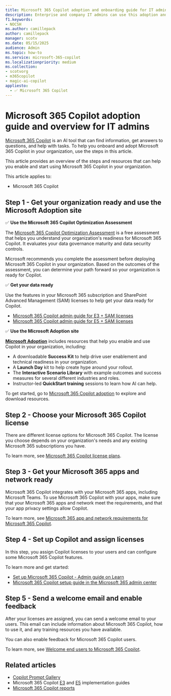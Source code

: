 ```yaml
---
title: Microsoft 365 Copilot adoption and onboarding guide for IT admins
description: Enterprise and company IT admins can use this adoption and onboarding guide to allow Microsoft 365 Copilot in their organization. This guide provides an overview, including getting your data ready, choosing a license, setting up Microsoft 365 apps and network, assigning Copilot licenses, and sending a welcome email to users.
f1.keywords:
- NOCSH
ms.author: camillepack
author: camillepack
manager: scotv
ms.date: 05/15/2025
audience: Admin
ms.topic: how-to
ms.service: microsoft-365-copilot
ms.localizationpriority: medium
ms.collection: 
- scotvorg
- m365copilot
- magic-ai-copilot
appliesto:
  - ✅ Microsoft 365 Copilot
---
```


# Microsoft 365 Copilot adoption guide and overview for IT admins

[Microsoft 365 Copilot](microsoft-365-copilot-overview.md) is an AI tool that can find information, get answers to questions, and help with tasks. To help you onboard and adopt Microsoft 365 Copilot in your organization, use the steps in this article.

This article provides an overview of the steps and resources that can help you enable and start using Microsoft 365 Copilot in your organization.

This article applies to:

- Microsoft 365 Copilot

## Step 1 - Get your organization ready and use the Microsoft Adoption site

✅ **Use the Microsoft 365 Copilot Optimization Assessment**

The [Microsoft 365 Copilot Optimization Assessment](https://www.microsoft.com/solutionassessments/) is a free assessment that helps you understand your organization's readiness for Microsoft 365 Copilot. It evaluates your data governance maturity and data security controls.

Microsoft recommends you complete the assessment before deploying Microsoft 365 Copilot in your organization. Based on the outcomes of the assessment, you can determine your path forward so your organization is ready for Copilot.

✅ **Get your data ready**

Use the features in your Microsoft 365 subscription and SharePoint Advanced Management (SAM) licenses to help get your data ready for Copilot.

- [Microsoft 365 Copilot admin guide for E3 + SAM licenses](microsoft-365-copilot-e3-guide.md)
- [Microsoft 365 Copilot admin guide for E5 + SAM licenses](microsoft-365-copilot-e5-guide.md)

✅ **Use the Microsoft Adoption site**

**[Microsoft Adoption](https://adoption.microsoft.com/copilot)** includes resources that help you enable and use Copilot in your organization, including:

- A downloadable **Success Kit** to help drive user enablement and technical readiness in your organization.
- A **Launch Day** kit to help create hype around your rollout.
- The **Interactive Scenario Library** with example outcomes and success measures for several different industries and roles.
- Instructor-led **QuickStart training** sessions to learn how AI can help.

To get started, go to [Microsoft 365 Copilot adoption](https://adoption.microsoft.com/copilot) to explore and download resources.

## Step 2 - Choose your Microsoft 365 Copilot license

There are different license options for Microsoft 365 Copilot. The license you choose depends on your organization's needs and any existing Microsoft 365 subscriptions you have.

To learn more, see [Microsoft 365 Copilot license plans](microsoft-365-copilot-licensing.md).

## Step 3 - Get your Microsoft 365 apps and network ready

Microsoft 365 Copilot integrates with your Microsoft 365 apps, including Microsoft Teams. To use Microsoft 365 Copilot with your apps, make sure that your Microsoft 365 apps and network meet the requirements, and that your app privacy settings allow Copilot.

To learn more, see [Microsoft 365 app and network requirements for Microsoft 365 Copilot](microsoft-365-copilot-requirements.md).

## Step 4 - Set up Copilot and assign licenses

In this step, you assign Copilot licenses to your users and can configure some Microsoft 365 Copilot features.

To learn more and get started:

- [Set up Microsoft 365 Copilot - Admin guide on Learn](microsoft-365-copilot-setup.md)
- [Microsoft 365 Copilot setup guide in the Microsoft 365 admin center](https://admin.microsoft.com/Adminportal/Home?Q=learndocs#/modernonboarding/microsoft365copilotsetupguide)

## Step 5 - Send a welcome email and enable feedback

After your licenses are assigned, you can send a welcome email to your users. This email can include information about Microsoft 365 Copilot, how to use it, and any training resources you have available.

You can also enable feedback for Microsoft 365 Copilot users.

To learn more, see [Welcome end users to Microsoft 365 Copilot](microsoft-365-copilot-enable-users.md).

## Related articles

- [Copilot Prompt Gallery](copilot-prompt-gallery.md)
- Microsoft 365 Copilot [E3](microsoft-365-copilot-e3-guide.md) and [E5](microsoft-365-copilot-e5-guide.md) implementation guides
- [Microsoft 365 Copilot reports](microsoft-365-copilot-reports-for-admins.md)
